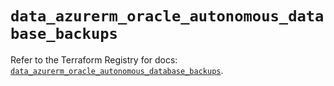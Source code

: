 # `data_azurerm_oracle_autonomous_database_backups`

Refer to the Terraform Registry for docs: [`data_azurerm_oracle_autonomous_database_backups`](https://registry.terraform.io/providers/hashicorp/azurerm/4.43.0/docs/data-sources/oracle_autonomous_database_backups).
